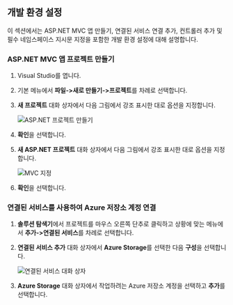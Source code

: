 ## <a name="set-up-the-development-environment"></a>개발 환경 설정

이 섹션에서는 ASP.NET MVC 앱 만들기, 연결된 서비스 연결 추가, 컨트롤러 추가 및 필수 네임스페이스 지시문 지정을 포함한 개발 환경 설정에 대해 설명합니다.

### <a name="create-an-aspnet-mvc-app-project"></a>ASP.NET MVC 앱 프로젝트 만들기

1. Visual Studio를 엽니다.

1. 기본 메뉴에서 **파일->새로 만들기->프로젝트**를 차례로 선택합니다.

1. **새 프로젝트** 대화 상자에서 다음 그림에서 강조 표시한 대로 옵션을 지정합니다.

    ![ASP.NET 프로젝트 만들기](./media/vs-storage-aspnet-getting-started-setup-dev-env/vs-storage-aspnet-getting-started-setup-dev-env-1.png)

1. **확인**을 선택합니다.

1. **새 ASP.NET 프로젝트** 대화 상자에서 다음 그림에서 강조 표시한 대로 옵션을 지정합니다.

    ![MVC 지정](./media/vs-storage-aspnet-getting-started-setup-dev-env/vs-storage-aspnet-getting-started-setup-dev-env-2.png)

1. **확인**을 선택합니다.

### <a name="use-connected-services-to-connect-to-an-azure-storage-account"></a>연결된 서비스를 사용하여 Azure 저장소 계정 연결

1. **솔루션 탐색기**에서 프로젝트를 마우스 오른쪽 단추로 클릭하고 상황에 맞는 메뉴에서 **추가->연결된 서비스**를 차례로 선택합니다.

1. **연결된 서비스 추가** 대화 상자에서 **Azure Storage**를 선택한 다음 **구성**을 선택합니다.

    ![연결된 서비스 대화 상자](./media/vs-storage-aspnet-getting-started-setup-dev-env/vs-storage-aspnet-getting-started-setup-dev-env-3.png)

1. **Azure Storage** 대화 상자에서 작업하려는 Azure 저장소 계정을 선택하고 **추가**를 선택합니다.
